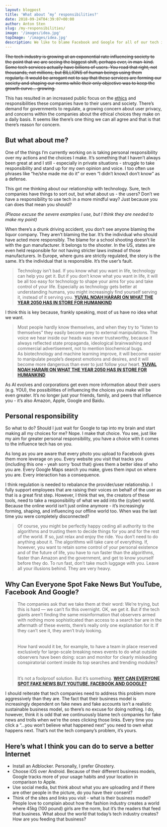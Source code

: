 ```yaml
---
layout: blogpost
title: 'What about ’my’ responsibilities?'
date: 2018-09-24T04:39:07+00:00
author: Anton Sten
slug: /my-responsibilities/
image: '/images/idea.jpg'
topImage: '/images/idea.jpg'
description: We like to blame Facebook and Google for all of our tech issues (privacy concerns, fake news), but aren’t we responsible too? If we didn’t click, read, and believe then we would be better off today. The change starts with you and I.
---
```


~~The tech industry is growing at an exponential rate influencing society to the point that we are seeing the biggest shift, perhaps ever, in man-kind. Some tech services actually have billions of users. You read that right, not thousands, not millions, but BILLIONS of human beings using them regularly. It would be arrogant not to say that these services are forming our society and shaping our norms while their only objective was to keep the growth curve… growing.~~

This has resulted in an increased public focus on the [ethics](/ai-ethics) and responsibilities these companies have to their users and society. There’s demand for governments to regulate, a growing concern about user privacy, and concerns within the companies about the ethical choices they make on a daily basis. It seems like there’s one thing we can all agree and that is that there’s reason for concern.


## But what about me?

One of the things I’m currently working on is taking personal responsibility over my actions and the choices I make. It’s something that I haven’t always been great at and I still - especially in private situations - struggle to take responsibility and stand up for my own opinion and voice. I too often use phrases like “he/she made me do it” or even “I didn’t know/I don’t know” as a defense.

This got me thinking about our relationship with technology. Sure, tech companies have things to sort out, but what about us - the users? Don’t we have a responsibility to use tech in a more mindful way? Just because you can does that mean you should?

_(Please excuse the severe examples I use, but I think they are needed to make my point)_

When there’s a drunk driving accident, you don’t see anyone blaming the liquor company. They aren’t blaming the bar. It’s the individual who should have acted more responsibly. The blame for a school shooting doesn’t lie with the gun manufacturer. It belongs to the shooter. In the US, states are even held responsible for not having stricter laws instead of those manufacturers. In Europe, where guns are strictly regulated, the story is the same. It’s the individual that is responsible. It’s the user’s fault.

>Technology isn’t bad. If you know what you want in life, technology can help you get it. But if you don’t know what you want in life, it will be all too easy for technology to shape your aims for you and take control of your life. Especially as technology gets better at understanding humans, you might increasingly find yourself serving it, instead of it serving you.
**[YUVAL NOAH HARARI ON WHAT THE YEAR 2050 HAS IN STORE FOR HUMANKIND](https://www.wired.co.uk/article/yuval-noah-harari-extract-21-lessons-for-the-21st-century)**

I think this is key because, frankly speaking, most of us have no idea what we want.

>Most people hardly know themselves, and when they try to “listen to themselves” they easily become prey to external manipulations. The voice we hear inside our heads was never trustworthy, because it always reflected state propaganda, ideological brainwashing and commercial advertisement, not to mention biochemical bugs.<br />
As biotechnology and machine learning improve, it will become easier to manipulate people’s deepest emotions and desires, and it will become more dangerous than ever to just follow your heart.
**[YUVAL NOAH HARARI ON WHAT THE YEAR 2050 HAS IN STORE FOR HUMANKIND](https://www.wired.co.uk/article/yuval-noah-harari-extract-21-lessons-for-the-21st-century)**

As AI evolves and corporations get even more information about their users (e.g. YOU), the possibilities of influencing the choices you make will be even greater. It’s no longer just your friends, family, and peers that influence you - it’s also Amazon, Apple, Google and Baidu.

## Personal responsibility

So what to do? Should I just wait for Google to tap into my brain and start making all my choices for me? Nope. I make that choice. You see, just like my aim for greater personal responsibility, you have a choice with it comes to the influence tech has on you.

As long as you are aware that every photo you upload to Facebook gives them more leverage on you. Every website you visit that tracks you (including this one - yeah sorry ‘bout that) gives them a better idea of who you are. Every Google Maps search you make, gives them input on where you are. Every interaction has a consequence.


I think regulation is needed to rebalance the provider/user relationship. I fully support employees that are raising their voices on behalf of the user as that is a great first step. However, I think that we, the creators of these tools, need to take a responsibility of what we add into the (cyber) world. Because the online world isn’t just online anymore - it’s increasingly forming, shaping, and influencing our offline world too. When was the last time you were completely disconnected?

>Of course, you might be perfectly happy ceding all authority to the algorithms and trusting them to decide things for you and for the rest of the world. If so, just relax and enjoy the ride. You don’t need to do anything about it. The algorithms will take care of everything. If, however, you want to retain some control of your personal existence and of the future of life, you have to run faster than the algorithms, faster than Amazon and the government, and get to know yourself before they do. To run fast, don’t take much luggage with you. Leave all your illusions behind. They are very heavy.


## Why Can Everyone Spot Fake News But YouTube, Facebook And Google?

>The companies ask that we take them at their word: We’re trying, but this is hard — we can’t fix this overnight. OK, we get it. But if the tech giants aren’t finding the same misinformation that observers armed with nothing more sophisticated than access to a search bar are in the aftermath of these events, there’s really only one explanation for it: If they can’t see it, they aren’t truly looking.
<br /><br />    
How hard would it be, for example, to have a team in place reserved exclusively for large-scale breaking news events to do what outside observers have been doing: scan and monitor for clearly misleading conspiratorial content inside its top searches and trending modules?
<br /><br />     
It’s not a foolproof solution. But it’s something.
**[WHY CAN EVERYONE SPOT FAKE NEWS BUT YOUTUBE, FACEBOOK AND GOOGLE?](https://www.buzzfeed.com/charliewarzel/why-can-everyone-spot-fake-news-but-the-tech-companies?utm_term=.rxRvBV89q#.djz6P2NKz)**

I should reiterate that tech companies need to address this problem more aggressively than they are. The fact that their business model is increasingly dependent on fake news and fake accounts isn’t a realistic sustainable business model, so there’s no excuse for doing nothing. I do, however, think it is odd that we continuously blame tech companies for fake news and trolls when we’re the ones clicking those links. Every time you click a “…you won’t believe what happened next” you need to own what happens next. That’s not the tech company’s problem, it’s yours.

## Here’s what I think you can do to serve a better Internet

- Install an Adblocker. Personally, I prefer Ghostery.
- Choose iOS over Android. Because of their different business models, Google tracks more of your usage habits and your location in comparison to Apple.
- Use social media, but think about what you are uploading and if there are other people in the picture, do you have their consent?
- Think of the sites and links you visit - what is their business model? People love to complain about how the fashion industry creates a world where 45kg (100 pound) girls are the norm, but it’s the readers that feed that business. What about the world that today’s tech industry creates? How are you feeding that business?
